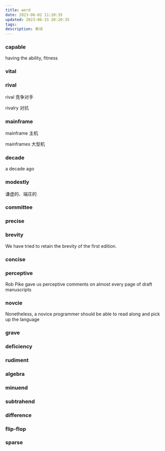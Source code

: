 ```yaml
---
title: word
date: 2023-06-02 11:20:35
updated: 2023-06-15 20:20:35
tags:
description: 单词
---
```


### capable

having the ability, fitness

### vital

### rival

rival   竞争对手

rivalry 对抗

### mainframe

mainframe 主机

mainframes 大型机

### decade

a decade ago

### modestly

谦虚的、端庄的

### committee

### precise

### brevity

We have tried to retain the brevity of the first edition.

### concise

### perceptive

Rob Pike gave us perceptive comments on almost every page of draft manuscripts

### novcie

Nonetheless, a novice programmer should be able to read along and pick up the language

### grave

### deficiency

### rudiment

### algebra

### minuend

### subtrahend

### difference

### flip-flop

### sparse
